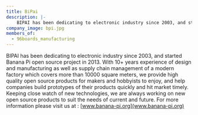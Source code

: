 ```yaml
---
title: BiPai
description: |-
    BIPAI has been dedicating to electronic industry since 2003, and started Banana Pi open source project in 2013.
company_image: bpi.jpg
members_of:
  - 96boards_manufacturing
---
```

BIPAI has been dedicating to electronic industry since 2003, and started Banana Pi open source project in 2013. With 10+ years experience of design and manufacturing as well as supply chain management of a modern factory which covers more than 10000 square meters, we provide high quality open source products for makers and hobbyists to enjoy, and help companies build prototypes of their products quickly and hit market timely. Keeping close watch of new technologies, we are always working on new open source products to suit the needs of current and future. For more information please visit us at : [www.banana-pi.org](www.banana-pi.org)

